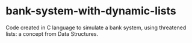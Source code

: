 # bank-system-with-dynamic-lists
Code created in C language to simulate a bank system, using threatened lists: a concept from Data Structures.
